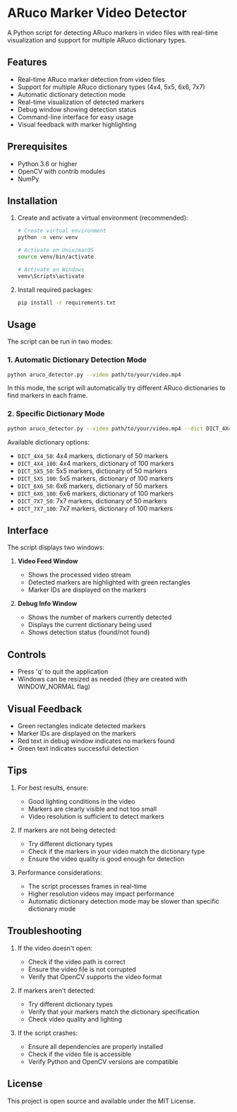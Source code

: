 # ARuco Marker Video Detector

A Python script for detecting ARuco markers in video files with real-time visualization and support for multiple ARuco dictionary types.

## Features

- Real-time ARuco marker detection from video files
- Support for multiple ARuco dictionary types (4x4, 5x5, 6x6, 7x7)
- Automatic dictionary detection mode
- Real-time visualization of detected markers
- Debug window showing detection status
- Command-line interface for easy usage
- Visual feedback with marker highlighting

## Prerequisites

- Python 3.6 or higher
- OpenCV with contrib modules
- NumPy

## Installation

1. Create and activate a virtual environment (recommended):
   ```bash
   # Create virtual environment
   python -m venv venv

   # Activate on Unix/macOS
   source venv/bin/activate

   # Activate on Windows
   venv\Scripts\activate
   ```

2. Install required packages:
   ```bash
   pip install -r requirements.txt
   ```

## Usage

The script can be run in two modes:

### 1. Automatic Dictionary Detection Mode

```bash
python aruco_detector.py --video path/to/your/video.mp4
```

In this mode, the script will automatically try different ARuco dictionaries to find markers in each frame.

### 2. Specific Dictionary Mode

```bash
python aruco_detector.py --video path/to/your/video.mp4 --dict DICT_4X4_50
```

Available dictionary options:
- `DICT_4X4_50`: 4x4 markers, dictionary of 50 markers
- `DICT_4X4_100`: 4x4 markers, dictionary of 100 markers
- `DICT_5X5_50`: 5x5 markers, dictionary of 50 markers
- `DICT_5X5_100`: 5x5 markers, dictionary of 100 markers
- `DICT_6X6_50`: 6x6 markers, dictionary of 50 markers
- `DICT_6X6_100`: 6x6 markers, dictionary of 100 markers
- `DICT_7X7_50`: 7x7 markers, dictionary of 50 markers
- `DICT_7X7_100`: 7x7 markers, dictionary of 100 markers

## Interface

The script displays two windows:

1. **Video Feed Window**
   - Shows the processed video stream
   - Detected markers are highlighted with green rectangles
   - Marker IDs are displayed on the markers

2. **Debug Info Window**
   - Shows the number of markers currently detected
   - Displays the current dictionary being used
   - Shows detection status (found/not found)

## Controls

- Press 'q' to quit the application
- Windows can be resized as needed (they are created with WINDOW_NORMAL flag)

## Visual Feedback

- Green rectangles indicate detected markers
- Marker IDs are displayed on the markers
- Red text in debug window indicates no markers found
- Green text indicates successful detection

## Tips

1. For best results, ensure:
   - Good lighting conditions in the video
   - Markers are clearly visible and not too small
   - Video resolution is sufficient to detect markers

2. If markers are not being detected:
   - Try different dictionary types
   - Check if the markers in your video match the dictionary type
   - Ensure the video quality is good enough for detection

3. Performance considerations:
   - The script processes frames in real-time
   - Higher resolution videos may impact performance
   - Automatic dictionary detection mode may be slower than specific dictionary mode

## Troubleshooting

1. If the video doesn't open:
   - Check if the video path is correct
   - Ensure the video file is not corrupted
   - Verify that OpenCV supports the video format

2. If markers aren't detected:
   - Try different dictionary types
   - Verify that your markers match the dictionary specification
   - Check video quality and lighting

3. If the script crashes:
   - Ensure all dependencies are properly installed
   - Check if the video file is accessible
   - Verify Python and OpenCV versions are compatible

## License

This project is open source and available under the MIT License. 